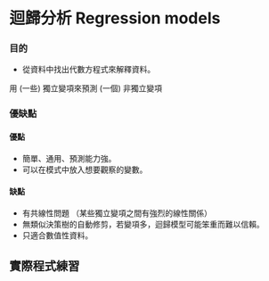 # 迴歸分析 Regression models

### 目的

* 從資料中找出代數方程式來解釋資料。

用 \(一些\) 獨立變項來預測 \(一個\) 非獨立變項

### 優缺點

#### 優點

* 簡單、通用、預測能力強。
* 可以在模式中放入想要觀察的變數。

#### 缺點

* 有共線性問題 （某些獨立變項之間有強烈的線性關係）
* 無類似決策樹的自動修剪，若變項多，迴歸模型可能笨重而難以信賴。
* 只適合數值性資料。

## 實際程式練習

